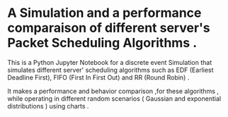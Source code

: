 # A Simulation and a performance comparaison of different server's Packet Scheduling Algorithms .
This is a Python Jupyter Notebook for a discrete event Simulation that simulates different server' scheduling algorithms such as EDF (Earliest Deadline First), FIFO (First In First Out) and RR (Round Robin) . 

It makes a performance and behavior comparison ,for these algorithms ,  while operating in different random scenarios ( Gaussian and exponential distributions ) using charts .
